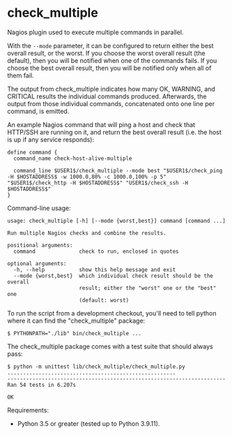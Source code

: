 # check_multiple

Nagios plugin used to execute multiple commands in parallel.

With the `--mode` parameter, it can be configured to return either the
best overall result, or the worst. If you choose the worst overall
result (the default), then you will be notified when one of the
commands fails. If you choose the best overall result, then you will
be notified only when all of them fail.

The output from check_multiple indicates how many OK, WARNING, and
CRITICAL results the individual commands produced. Afterwards, the
output from those individual commands, concatenated onto one line per
command, is emitted.

An example Nagios command that will ping a host and check that
HTTP/SSH are running on it, and return the best overall result
(i.e. the host is up if any service responds):

```
define command {
  command_name check-host-alive-multiple

  command_line $USER1$/check_multiple --mode best "$USER1$/check_ping -H $HOSTADDRESS$ -w 1000.0,80% -c 1000.0,100% -p 5" "$USER1$/check_http -H $HOSTADDRESS$" "USER1$/check_ssh -H $HOSTADDRESS$"
}
```

Command-line usage:

```
usage: check_multiple [-h] [--mode {worst,best}] command [command ...]

Run multiple Nagios checks and combine the results.

positional arguments:
  command              check to run, enclosed in quotes

optional arguments:
  -h, --help           show this help message and exit
  --mode {worst,best}  which individual check result should be the overall
                       result; either the "worst" one or the "best" one
                       (default: worst)
```

To run the script from a development checkout, you'll need to tell
python where it can find the "check_multiple" package:

```
$ PYTHONPATH="./lib" bin/check_multiple ...
```

The check_multiple package comes with a test suite that should always pass:
```
$ python -m unittest lib/check_multiple/check_multiple.py
......................................................
----------------------------------------------------------------------
Ran 54 tests in 6.207s

OK
```

Requirements:

* Python 3.5 or greater (tested up to Python 3.9.11).
